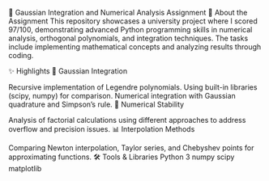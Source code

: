 📘 Gaussian Integration and Numerical Analysis Assignment
🌟 About the Assignment
This repository showcases a university project where I scored 97/100, demonstrating advanced Python programming skills in numerical analysis, orthogonal polynomials, and integration techniques. The tasks include implementing mathematical concepts and analyzing results through coding.

✨ Highlights
📐 Gaussian Integration

Recursive implementation of Legendre polynomials.
Using built-in libraries (scipy, numpy) for comparison.
Numerical integration with Gaussian quadrature and Simpson’s rule.
🧮 Numerical Stability

Analysis of factorial calculations using different approaches to address overflow and precision issues.
📊 Interpolation Methods

Comparing Newton interpolation, Taylor series, and Chebyshev points for approximating functions.
🛠️ Tools & Libraries
Python 3
numpy
scipy
matplotlib
